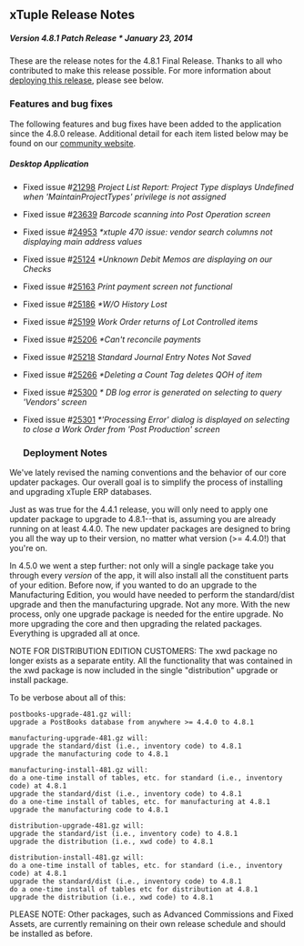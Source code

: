  ## xTuple Release Notes
##### Version 4.8.1 Patch Release * January 23, 2014

These are the release notes for the 4.8.1 Final Release. Thanks to all who contributed to make this release possible.
For more information about [deploying this release](#deployment-notes), please see below.

### Features and bug fixes

The following features and bug fixes have been added to the application since the 4.8.0 release.
Additional detail for each item listed below may be found on our [community website](http://www.xtuple.org).


##### Desktop Application

 - Fixed
   issue #[21298](http://www.xtuple.org/xtincident/view/bugs/21298)
   _Project List Report: Project Type displays Undefined when 'MaintainProjectTypes' privilege is not assigned_
 - Fixed
   issue #[23639](http://www.xtuple.org/xtincident/view/bugs/23639)
   _Barcode scanning into Post Operation screen_
 - Fixed
   issue #[24953](http://www.xtuple.org/xtincident/view/bugs/24953)
   _*xtuple 470 issue: vendor search columns not displaying main address values_
 - Fixed
   issue #[25124](http://www.xtuple.org/xtincident/view/bugs/25124)
   _*Unknown Debit Memos are displaying on our Checks_
 - Fixed
   issue #[25163](http://www.xtuple.org/xtincident/view/bugs/25163)
   _Print payment screen not functional_
 - Fixed
   issue #[25186](http://www.xtuple.org/xtincident/view/bugs/25186)
   _*W/O History Lost_
 - Fixed
   issue #[25199](http://www.xtuple.org/xtincident/view/bugs/25199)
   _Work Order returns of Lot Controlled items_
 - Fixed
   issue #[25206](http://www.xtuple.org/xtincident/view/bugs/25206)
   _*Can't reconcile payments_
 - Fixed
   issue #[25218](http://www.xtuple.org/xtincident/view/bugs/25218)
   _Standard Journal Entry Notes Not Saved_
 - Fixed
   issue #[25266](http://www.xtuple.org/xtincident/view/bugs/25266)
   _*Deleting a Count Tag deletes QOH of item_
 - Fixed
   issue #[25300](http://www.xtuple.org/xtincident/view/bugs/25300)
   _* DB log error is generated on selecting to query 'Vendors' screen_
 - Fixed
   issue #[25301](http://www.xtuple.org/xtincident/view/bugs/25301)
   _*'Processing Error' dialog is displayed on selecting to close a Work Order from 'Post Production' screen_

   ### Deployment Notes

We've lately revised the
naming conventions and the behavior of our core updater packages.
Our overall goal is to simplify the process of installing and
upgrading xTuple ERP databases.

Just as was true for the 4.4.1 release, you will only need to apply
one updater package to upgrade to 4.8.1--that is, assuming you are
already running on at least 4.4.0. The new updater packages are
designed to bring you all the way up to their version, no matter
what version (>= 4.4.0!) that you're on.

In 4.5.0 we went a step further: not only will a single package take
you through every *version* of the app, it will also install all the
constituent parts of your edition. Before now, if you wanted to do an
upgrade to the Manufacturing Edition, you would have needed to perform
the standard/dist upgrade and then the manufacturing upgrade. Not any
more. With the new process, only one upgrade package is needed for the
entire upgrade. No more upgrading the core and then upgrading the
related packages. Everything is upgraded all at once.

NOTE FOR DISTRIBUTION EDITION CUSTOMERS: The xwd package no longer
exists as a separate entity. All the functionality that was contained
in the xwd package is now included in the single "distribution" upgrade
or install package.

To be verbose about all of this:

    postbooks-upgrade-481.gz will:
    upgrade a PostBooks database from anywhere >= 4.4.0 to 4.8.1

    manufacturing-upgrade-481.gz will:
    upgrade the standard/dist (i.e., inventory code) to 4.8.1
    upgrade the manufacturing code to 4.8.1

    manufacturing-install-481.gz will:
    do a one-time install of tables, etc. for standard (i.e., inventory code) at 4.8.1
    upgrade the standard/dist (i.e., inventory code) to 4.8.1
    do a one-time install of tables, etc. for manufacturing at 4.8.1
    upgrade the manufacturing code to 4.8.1

    distribution-upgrade-481.gz will:
    upgrade the standard/ist (i.e., inventory code) to 4.8.1
    upgrade the distribution (i.e., xwd code) to 4.8.1

    distribution-install-481.gz will:
    do a one-time install of tables, etc. for standard (i.e., inventory code) at 4.8.1
    upgrade the standard/dist (i.e., inventory code) to 4.8.1
    do a one-time install of tables etc for distribution at 4.8.1
    upgrade the distribution (i.e., xwd code) to 4.8.1

PLEASE NOTE: Other packages, such as Advanced Commissions and Fixed
Assets, are currently remaining on their own release schedule and should
be installed as before.